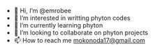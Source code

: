 - 👋 Hi, I’m @emrobee
- 👀 I’m interested in writting phyton codes
- 🌱 I’m currently learning phyton
- 💞️ I’m looking to collaborate on phyton projects
- 📫 How to reach me mokonoda17@gmail.com

<!---
emrobee/emrobee is a ✨ special ✨ repository because its `README.md` (this file) appears on your GitHub profile.
You can click the Preview link to take a look at your changes.
--->
